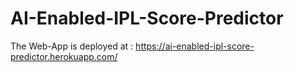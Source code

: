 # AI-Enabled-IPL-Score-Predictor

The Web-App is deployed at : https://ai-enabled-ipl-score-predictor.herokuapp.com/

